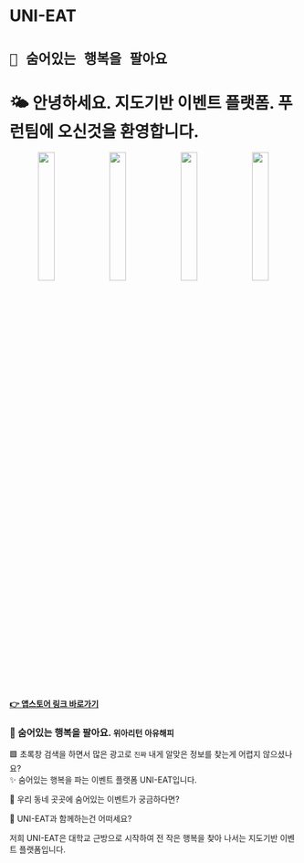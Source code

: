 # UNI-EAT

# `🥰 숨어있는 행복을 팔아요`

# 🌤 안녕하세요. 지도기반 이벤트 플랫폼. 푸런팀에 오신것을 환영합니다.

<p align="center">
 <img src="https://user-images.githubusercontent.com/53509789/187067150-1cf03a36-99d7-4a91-a204-4c72bd327fdd.png" width="24%"/>
 <img src="https://user-images.githubusercontent.com/53509789/187067158-65996299-3ac4-4fff-80ec-279f9a7e07ec.png" width="24%"/>
 <img src="https://user-images.githubusercontent.com/53509789/187067169-5860679b-2487-47a4-880f-39618ffc24a1.png" width="24%"/>
 <img src="https://user-images.githubusercontent.com/53509789/187067179-736f77e2-5d4f-4149-8222-bbc34e2302e4.png" width="24%"/>
</p>

#### [👉 앱스토어 링크 바로가기](https://apps.apple.com/kr/app/uni-eat/id1642037820)

### 🥰 숨어있는 행복을 팔아요. `위아리턴` `아유해피`

 🟩 초록창 검색을 하면서 많은 광고로 `진짜` 내게 알맞은 정보를 찾는게 어렵지 않으셨나요? <br>
 ✨ 숨어있는 행복을 파는 이벤트 플랫폼 UNI-EAT입니다. <br>
 
 💭 우리 동네 곳곳에 숨어있는 이벤트가 궁금하다면? <br>
 
 🌈 UNI-EAT과 함께하는건 어떠세요? <br>
 
 저희 UNI-EAT은 대학교 근방으로 시작하여 전 작은 행복을 찾아 나서는 지도기반 이벤트 플랫폼입니다. <br>


